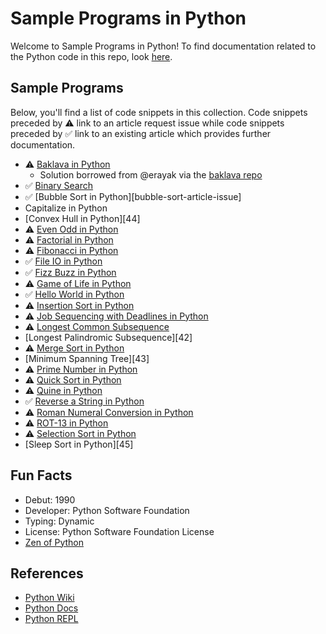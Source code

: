 # Sample Programs in Python

Welcome to Sample Programs in Python! To find documentation related to the Python 
code in this repo, look [here][trc-python-docs].

## Sample Programs

Below, you'll find a list of code snippets in this collection.
Code snippets preceded by :warning: link to an article request 
issue while code snippets preceded by :white_check_mark: link
to an existing article which provides further documentation.

- :warning: [Baklava in Python][baklava-article-issue]
  - Solution borrowed from @erayak via the [baklava repo][baklava-repo]
- :white_check_mark: [Binary Search][binary-search-article]
- :white_check_mark: [Bubble Sort in Python][bubble-sort-article-issue]
- Capitalize in Python
- [Convex Hull in Python][44]
- :warning: [Even Odd in Python][even-odd-article-issue]
- :warning: [Factorial in Python][factorial-article-issue]
- :warning: [Fibonacci in Python][fibonacci-article-issue]
- :white_check_mark: [File IO in Python][file-io-article]
- :white_check_mark: [Fizz Buzz in Python][fizz-buzz-article]
- :warning: [Game of Life in Python][game-of-life-article-issue]
- :white_check_mark: [Hello World in Python][hello-world-article]
- :warning: [Insertion Sort in Python][insertion-sort-article-issue]
- :warning: [Job Sequencing with Deadlines in Python][job-sequencing-article-issue]
- :warning: [Longest Common Subsequence][lcs-article-issue]
- [Longest Palindromic Subsequence][42]
- :warning: [Merge Sort in Python][merge-sort-article-issue]
- [Minimum Spanning Tree][43]
- :warning: [Prime Number in Python][prime-number-article-issue]
- :warning: [Quick Sort in Python][quick-sort-article-issue]
- :warning: [Quine in Python][quine-article-issue]
- :white_check_mark: [Reverse a String in Python][reverse-a-string-article]
- :warning: [Roman Numeral Conversion in Python][roman-numeral-article-issue]
- :warning: [ROT-13 in Python][rot-13-article-issue]
- :warning: [Selection Sort in Python][selection-sort-article-issue]
- [Sleep Sort in Python][45]

## Fun Facts

- Debut: 1990
- Developer: Python Software Foundation
- Typing: Dynamic
- License: Python Software Foundation License
- [Zen of Python][zen-of-python]

## References

- [Python Wiki][python-wiki]
- [Python Docs][python-website]
- [Python REPL][python-online-repl]

[baklava-repo]: https://github.com/toturkmen/baklava
[python-online-repl]: https://repl.it/languages/python3
[python-website]: https://www.python.org/
[python-wiki]: https://en.wikipedia.org/wiki/Python_(programming_language)
[zen-of-python]: https://www.python.org/dev/peps/pep-0020/

[binary-search-article]: https://sample-programs.therenegadecoder.com/projects/binary-search/python/
[bubble-sort-article]: https://sample-programs.therenegadecoder.com/projects/bubble-sort/python/
[file-io-article]: https://therenegadecoder.com/code/file-io-in-python/
[fizz-buzz-article]: https://therenegadecoder.com/code/fizz-buzz-in-python/
[hello-world-article]: https://therenegadecoder.com/code/hello-world-in-python/
[reverse-a-string-article]: https://therenegadecoder.com/code/reverse-a-string-in-python/
[trc-python-docs]: https://sample-programs.therenegadecoder.com/languages/python/

[baklava-article-issue]: https://github.com/TheRenegadeCoder/sample-programs-website/issues/190
[even-odd-article-issue]: https://github.com/TheRenegadeCoder/sample-programs-website/issues/389
[factorial-article-issue]: https://github.com/TheRenegadeCoder/sample-programs-website/issues/115
[fibonacci-article-issue]: https://github.com/TheRenegadeCoder/sample-programs-website/issues/173
[game-of-life-article-issue]: https://github.com/jrg94/sample-programs/issues/111
[insertion-sort-article-issue]: https://github.com/TheRenegadeCoder/sample-programs-website/issues/114
[job-sequencing-article-issue]: https://github.com/TheRenegadeCoder/sample-programs-website/issues/70
[lcs-article-issue]: https://github.com/TheRenegadeCoder/sample-programs-website/issues/90
[merge-sort-article-issue]: https://github.com/TheRenegadeCoder/sample-programs-website/issues/113
[prime-number-article-issue]: https://github.com/TheRenegadeCoder/sample-programs-website/issues/112
[quick-sort-article-issue]: https://github.com/TheRenegadeCoder/sample-programs-website/issues/111
[quine-article-issue]: https://github.com/TheRenegadeCoder/sample-programs-website/issues/223
[roman-numeral-article-issue]: https://github.com/TheRenegadeCoder/sample-programs-website/issues/171
[rot-13-article-issue]: https://github.com/TheRenegadeCoder/sample-programs-website/issues/305
[selection-sort-article-issue]: https://github.com/TheRenegadeCoder/sample-programs-website/issues/110
